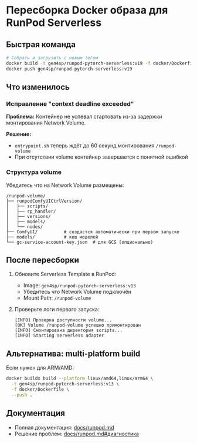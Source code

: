 # Пересборка Docker образа для RunPod Serverless

## Быстрая команда

```bash
# Собрать и загрузить с новым тегом
docker build -t gen4sp/runpod-pytorch-serverless:v19 -f docker/Dockerfile .
docker push gen4sp/runpod-pytorch-serverless:v19
```

## Что изменилось

### Исправление "context deadline exceeded"

**Проблема:** Контейнер не успевал стартовать из-за задержки монтирования Network Volume.

**Решение:**

-   `entrypoint.sh` теперь ждёт до 60 секунд монтирования `/runpod-volume`
-   При отсутствии volume контейнер завершается с понятной ошибкой

### Структура volume

Убедитесь что на Network Volume размещены:

```
/runpod-volume/
├── runpodComfyUICtrlVersion/
│   ├── scripts/
│   ├── rp_handler/
│   ├── versions/
│   ├── models/
│   └── nodes/
├── ComfyUI/          # создастся автоматически при первом запуске
├── models/           # кеш моделей
└── gc-service-account-key.json  # для GCS (опционально)
```

## После пересборки

1. Обновите Serverless Template в RunPod:

    - Image: `gen4sp/runpod-pytorch-serverless:v13`
    - Убедитесь что Network Volume подключён
    - Mount Path: `/runpod-volume`

2. Проверьте логи первого запуска:
    ```
    [INFO] Проверка доступности volume...
    [OK] Volume /runpod-volume успешно примонтирован
    [INFO] Смонтирована директория scripts...
    [INFO] Starting serverless adapter
    ```

## Альтернатива: multi-platform build

Если нужен для ARM/AMD:

```bash
docker buildx build --platform linux/amd64,linux/arm64 \
  -t gen4sp/runpod-pytorch-serverless:v13 \
  -f docker/Dockerfile \
  --push .
```

## Документация

-   Полная документация: [docs/runpod.md](../docs/runpod.md)
-   Решение проблем: [docs/runpod.md#диагностика](../docs/runpod.md#диагностика)
